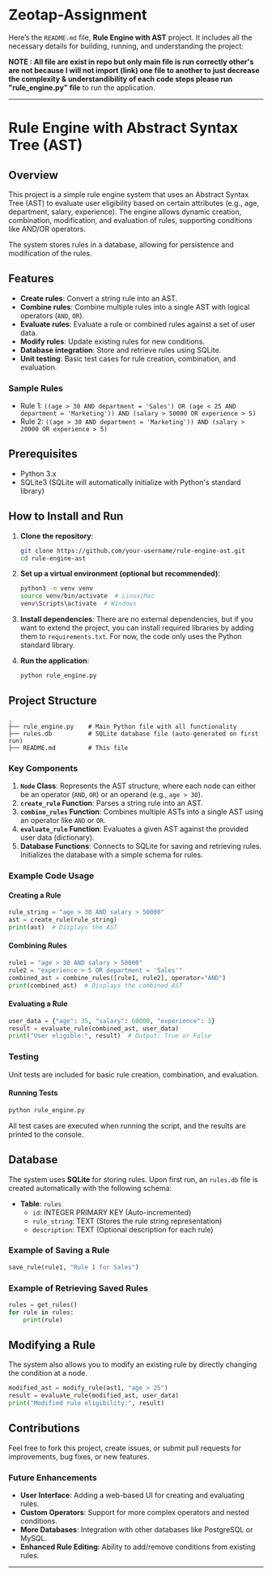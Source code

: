 # Zeotap-Assignment

Here’s the `README.md` file,
**Rule Engine with AST** project. It includes all the necessary details for building, running, and understanding the project:

**NOTE : All file are exist in repo but only main file is run correctly other's are not because I will not import (link) one file to another to just decrease the complexity & understandibility of each code steps  please run "rule_engine.py" file** to run the application.

---

# Rule Engine with Abstract Syntax Tree (AST)

## Overview
This project is a simple rule engine system that uses an Abstract Syntax Tree (AST) to evaluate user eligibility based on certain attributes (e.g., age, department, salary, experience). The engine allows dynamic creation, combination, modification, and evaluation of rules, supporting conditions like AND/OR operators.

The system stores rules in a database, allowing for persistence and modification of the rules.

## Features
- **Create rules**: Convert a string rule into an AST.
- **Combine rules**: Combine multiple rules into a single AST with logical operators (`AND`, `OR`).
- **Evaluate rules**: Evaluate a rule or combined rules against a set of user data.
- **Modify rules**: Update existing rules for new conditions.
- **Database integration**: Store and retrieve rules using SQLite.
- **Unit testing**: Basic test cases for rule creation, combination, and evaluation.

### Sample Rules
- Rule 1: 
    ```((age > 30 AND department = 'Sales') OR (age < 25 AND department = 'Marketing')) AND (salary > 50000 OR experience > 5)```
- Rule 2: 
    ```((age > 30 AND department = 'Marketing')) AND (salary > 20000 OR experience > 5)```

## Prerequisites

- Python 3.x
- SQLite3 (SQLite will automatically initialize with Python's standard library)

## How to Install and Run

1. **Clone the repository**:
    ```bash
    git clone https://github.com/your-username/rule-engine-ast.git
    cd rule-engine-ast
    ```

2. **Set up a virtual environment (optional but recommended)**:
    ```bash
    python3 -m venv venv
    source venv/bin/activate  # Linux/Mac
    venv\Scripts\activate  # Windows
    ```

3. **Install dependencies**:
    There are no external dependencies, but if you want to extend the project, you can install required libraries by adding them to `requirements.txt`. For now, the code only uses the Python standard library.

4. **Run the application**:
    ```bash
    python rule_engine.py
    ```

## Project Structure

```
.
├── rule_engine.py    # Main Python file with all functionality
├── rules.db          # SQLite database file (auto-generated on first run)
├── README.md         # This file
```

### Key Components

1. **`Node` Class**: Represents the AST structure, where each node can either be an operator (`AND`, `OR`) or an operand (e.g., `age > 30`).
2. **`create_rule` Function**: Parses a string rule into an AST.
3. **`combine_rules` Function**: Combines multiple ASTs into a single AST using an operator like `AND` or `OR`.
4. **`evaluate_rule` Function**: Evaluates a given AST against the provided user data (dictionary).
5. **Database Functions**: Connects to SQLite for saving and retrieving rules. Initializes the database with a simple schema for rules.

### Example Code Usage

#### Creating a Rule
```python
rule_string = "age > 30 AND salary > 50000"
ast = create_rule(rule_string)
print(ast)  # Displays the AST
```

#### Combining Rules
```python
rule1 = "age > 30 AND salary > 50000"
rule2 = "experience > 5 OR department = 'Sales'"
combined_ast = combine_rules([rule1, rule2], operator="AND")
print(combined_ast)  # Displays the combined AST
```

#### Evaluating a Rule
```python
user_data = {"age": 35, "salary": 60000, "experience": 3}
result = evaluate_rule(combined_ast, user_data)
print("User eligible:", result)  # Output: True or False
```

### Testing

Unit tests are included for basic rule creation, combination, and evaluation.

#### Running Tests
```bash
python rule_engine.py
```
All test cases are executed when running the script, and the results are printed to the console.

## Database

The system uses **SQLite** for storing rules. Upon first run, an `rules.db` file is created automatically with the following schema:

- **Table**: `rules`
    - `id`: INTEGER PRIMARY KEY (Auto-incremented)
    - `rule_string`: TEXT (Stores the rule string representation)
    - `description`: TEXT (Optional description for each rule)

### Example of Saving a Rule
```python
save_rule(rule1, "Rule 1 for Sales")
```

### Example of Retrieving Saved Rules
```python
rules = get_rules()
for rule in rules:
    print(rule)
```

## Modifying a Rule
The system also allows you to modify an existing rule by directly changing the condition at a node.

```python
modified_ast = modify_rule(ast1, "age > 25")
result = evaluate_rule(modified_ast, user_data)
print("Modified rule eligibility:", result)
```

## Contributions

Feel free to fork this project, create issues, or submit pull requests for improvements, bug fixes, or new features.


### Future Enhancements

- **User Interface**: Adding a web-based UI for creating and evaluating rules.
- **Custom Operators**: Support for more complex operators and nested conditions.
- **More Databases**: Integration with other databases like PostgreSQL or MySQL.
- **Enhanced Rule Editing**: Ability to add/remove conditions from existing rules.

---




